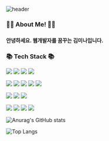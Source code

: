 ![header](https://capsule-render.vercel.app/api?type=Venom&color=auto&height=200&section=header&text=I%20am%20Mina.&fontSize=70)

<h3>🙋‍♀️ About Me! 🙋‍♀️<h3>
<h4>안녕하세요. 웹개발자를 꿈꾸는 김미나입니다.</h4>


<h3>📚 Tech Stack 📚</h3>
  <p>
    <img src="https://img.shields.io/badge/JAVA-%23ED8B00?style=flat-square&&logo=openjdk&logoColor=white"/>
    <img src="https://img.shields.io/badge/SPRING BOOT-6DB33F?style=flat-square&logo=springboot&logoColor=white"/>
    <img src="https://img.shields.io/badge/SPRING DATA JPA-6DB33F?style=flat-square&logoColor=white"/>
    <img src="https://img.shields.io/badge/MYSQL-4479A1?style=flat-square&logo=mysql&logoColor=white"/>
  </p>
  <p>
    <img src="https://img.shields.io/badge/HTML5-E34F26?style=flat-square&logo=html5&logoColor=white"/>
    <img src="https://img.shields.io/badge/CSS3-1572B6?style=flat-square&logo=css&logoColor=white"/>
    <img src="https://img.shields.io/badge/JAVASCRIPT-F7DF1E?style=flat-square&logo=javascript&logoColor=white"/>
    <img src="https://img.shields.io/badge/REACT-61DAFB?style=flat-square&logo=react&logoColor=white"/>
    <img src="https://img.shields.io/badge/BOOTSTRAP-7952B3?style=flat-square&logo=bootstrap&logoColor=white"/>
  </p>
  <p>
    <img src="https://img.shields.io/badge/AMAZON AWS-232F3E?style=flat-square&logo=amazonaws&logoColor=white"/>
    <img src="https://img.shields.io/badge/DOCKER-2496ED?style=flat-square&logo=Docker&logoColor=white"/>
    <img src="https://img.shields.io/badge/JENKINS-D24939?style=flat-square&logo=Jenkins&logoColor=white"/>
  </p>
  <p>
    <img src="https://img.shields.io/badge/GITHUB-181717?style=flat-square&logo=github&logoColor=white"/>
    <img src="https://img.shields.io/badge/DISCORD-5865F2?style=flat-square&logo=discord&logoColor=white"/>
    <img src="https://img.shields.io/badge/SLACK-4A154B?style=flat-square&logo=slack&logoColor=white"/>
    <img src="https://img.shields.io/badge/NOTION-000000?style=flat-square&logo=notion&logoColor=white"/>
  </p>


   ![Anurag's GitHub stats](https://github-readme-stats.vercel.app/api?username=mina7038&show_icons=true&theme=transparent)

  ![Top Langs](https://github-readme-stats.vercel.app/api/top-langs/?username=mina7038&layout=compact) 
 



